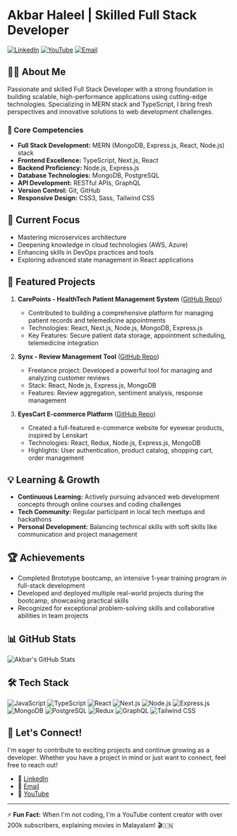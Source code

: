 # Akbar Haleel | Skilled Full Stack Developer

[![LinkedIn](https://img.shields.io/badge/-LinkedIn-0077B5?style=flat&logo=linkedin&logoColor=white)](https://www.linkedin.com/in/akbar-haleel-90b126281/)
[![YouTube](https://img.shields.io/badge/-YouTube-FF0000?style=flat&logo=youtube&logoColor=white)](https://www.youtube.com/@A3_series)
[![Email](https://img.shields.io/badge/-Email-D14836?style=flat&logo=gmail&logoColor=white)](mailto:akbarhaleel508@gmail.com)

## 👨‍💻 About Me

Passionate and skilled Full Stack Developer with a strong foundation in building scalable, high-performance applications using cutting-edge technologies. Specializing in MERN stack and TypeScript, I bring fresh perspectives and innovative solutions to web development challenges.

### 🔧 Core Competencies

- **Full Stack Development:** MERN (MongoDB, Express.js, React, Node.js) stack
- **Frontend Excellence:** TypeScript, Next.js, React
- **Backend Proficiency:** Node.js, Express.js
- **Database Technologies:** MongoDB, PostgreSQL
- **API Development:** RESTful APIs, GraphQL
- **Version Control:** Git, GitHub
- **Responsive Design:** CSS3, Sass, Tailwind CSS

## 🚀 Current Focus

- Mastering microservices architecture
- Deepening knowledge in cloud technologies (AWS, Azure)
- Enhancing skills in DevOps practices and tools
- Exploring advanced state management in React applications

## 🌟 Featured Projects

1. **CarePoints - HealthTech Patient Management System** ([GitHub Repo](https://github.com/CarePoints))
   - Contributed to building a comprehensive platform for managing patient records and telemedicine appointments
   - Technologies: React, Next.js, Node.js, MongoDB, Express.js
   - Key Features: Secure patient data storage, appointment scheduling, telemedicine integration

2. **Synx - Review Management Tool** ([GitHub Repo](https://github.com/Akbarhaleel1/Synx))
   - Freelance project: Developed a powerful tool for managing and analyzing customer reviews
   - Stack: React, Node.js, Express.js, MongoDB
   - Features: Review aggregation, sentiment analysis, response management

3. **EyesCart E-commerce Platform** ([GitHub Repo](https://github.com/Akbarhaleel1/ecommerce-eyescart))
   - Created a full-featured e-commerce website for eyewear products, inspired by Lenskart
   - Technologies: React, Redux, Node.js, Express.js, MongoDB
   - Highlights: User authentication, product catalog, shopping cart, order management

## 💡 Learning & Growth

- **Continuous Learning:** Actively pursuing advanced web development concepts through online courses and coding challenges
- **Tech Community:** Regular participant in local tech meetups and hackathons
- **Personal Development:** Balancing technical skills with soft skills like communication and project management

## 🏆 Achievements

- Completed Brototype bootcamp, an intensive 1-year training program in full-stack development
- Developed and deployed multiple real-world projects during the bootcamp, showcasing practical skills
- Recognized for exceptional problem-solving skills and collaborative abilities in team projects

## 📊 GitHub Stats

![Akbar's GitHub Stats](https://github-readme-stats.vercel.app/api?username=Akbarhaleel1&show_icons=true&theme=radical)

## 🛠 Tech Stack

![JavaScript](https://img.shields.io/badge/-JavaScript-F7DF1E?logo=javascript&logoColor=black&style=flat)
![TypeScript](https://img.shields.io/badge/-TypeScript-007ACC?logo=typescript&logoColor=white&style=flat)
![React](https://img.shields.io/badge/-React-61DAFB?logo=react&logoColor=black&style=flat)
![Next.js](https://img.shields.io/badge/-Next.js-000000?logo=nextdotjs&logoColor=white&style=flat)
![Node.js](https://img.shields.io/badge/-Node.js-339933?logo=nodedotjs&logoColor=white&style=flat)
![Express.js](https://img.shields.io/badge/-Express.js-000000?logo=express&logoColor=white&style=flat)
![MongoDB](https://img.shields.io/badge/-MongoDB-47A248?logo=mongodb&logoColor=white&style=flat)
![PostgreSQL](https://img.shields.io/badge/-PostgreSQL-336791?logo=postgresql&logoColor=white&style=flat)
![Redux](https://img.shields.io/badge/-Redux-764ABC?logo=redux&logoColor=white&style=flat)
![GraphQL](https://img.shields.io/badge/-GraphQL-E10098?logo=graphql&logoColor=white&style=flat)
![Tailwind CSS](https://img.shields.io/badge/-Tailwind_CSS-38B2AC?logo=tailwind-css&logoColor=white&style=flat)

## 📣 Let's Connect!

I'm eager to contribute to exciting projects and continue growing as a developer. Whether you have a project in mind or just want to connect, feel free to reach out!

- 💼 [LinkedIn](https://www.linkedin.com/in/akbar-haleel-90b126281/)
- 📧 [Email](mailto:akbarhaleel508@gmail.com)
- 🎥 [YouTube](https://www.youtube.com/@A3_series)

---

⚡ **Fun Fact:** When I'm not coding, I'm a YouTube content creator with over 200k subscribers, explaining movies in Malayalam! 🎬🇮🇳
